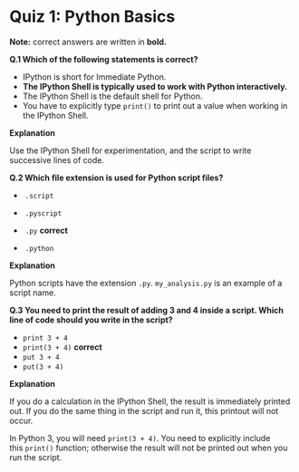 # Quiz 1: Python Basics	

**Note:** correct answers are written in **bold.**

**Q.1 Which of the following statements is correct?**

- IPython is short for Immediate Python.
- **The IPython Shell is typically used to work with Python interactively.**
- The IPython Shell is the default shell for Python.
- You have to explicitly type `print()` to print out a value when working in the IPython Shell.


**Explanation**

Use the IPython Shell for experimentation, and the script to write successive lines of code.


**Q.2 Which file extension is used for Python script files?**

-  `.script`
-  `.pyscript`

-  `.py` **correct**

-  `.python`

**Explanation**

Python scripts have the extension `.py`. `my_analysis.py` is an example of a script name.


**Q.3 You need to print the result of adding 3 and 4 inside a script. Which line of code should you write in the script?**

- `print 3 + 4`
- `print(3 + 4)` **correct**
- `put 3 + 4` 
- `put(3 + 4)`

**Explanation**

If you do a calculation in the IPython Shell, the result is immediately printed out. If you do the same thing in the script and run it, this printout will not occur.

In Python 3, you will need `print(3 + 4)`. You need to explicitly include this `print()` function; otherwise the result will not be printed out when you run the script.
